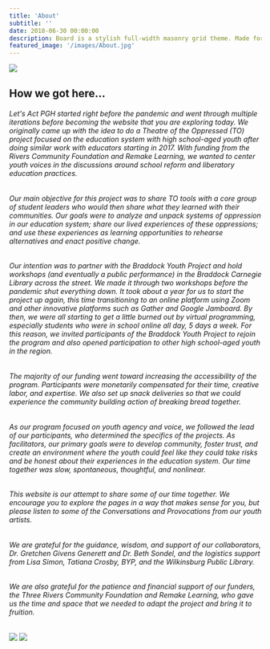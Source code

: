 ```yaml
---
title: 'About'
subtitle: ''
date: 2018-06-30 00:00:00
description: Board is a stylish full-width masonry grid theme. Made for designers, artists, photographers and developers to show off their best work.
featured_image: '/images/About.jpg'
---
```


![](/Lets-s-Act.github.io/images/About.jpg)

## How we got here...

###### Let's Act PGH started right before the pandemic and went through multiple iterations before becoming the website that you are exploring today. We originally came up with the idea to do a Theatre of the Oppressed (TO) project focused on the education system with high school-aged youth after doing similar work with educators starting in 2017. With funding from the Rivers Community Foundation and Remake Learning, we wanted to center youth voices in the discussions around school reform and liberatory education practices.
###### Our main objective for this project was to share TO tools with a core group of student leaders who would then share what they learned with their communities. Our goals were to analyze and unpack systems of oppression in our education system; share our lived experiences of these oppressions; and use these experiences as learning opportunities to rehearse alternatives and enact positive change.
###### Our intention was to partner with the Braddock Youth Project and hold workshops (and eventually a public performance) in the Braddock Carnegie Library across the street. We made it through two workshops before the pandemic shut everything down. It took about a year for us to start the project up again, this time transitioning to an online platform using Zoom and other innovative platforms such as Gather and Google Jamboard. By then, we were all starting to get a little burned out by virtual programming, especially students who were in school online all day, 5 days a week. For this reason, we invited participants of the Braddock Youth Project to rejoin the program and also opened participation to other high school-aged youth in the region.
###### The majority of our funding went toward increasing the accessibility of the program. Participants were monetarily compensated for their time, creative labor, and expertise. We also set up snack deliveries so that we could experience the community building action of breaking bread together.
###### As our program focused on youth agency and voice, we followed the lead of our participants, who determined the specifics of the projects. As facilitators, our primary goals were to develop community, foster trust, and create an environment where the youth could feel like they could take risks and be honest about their experiences in the education system. Our time together was slow, spontaneous, thoughtful, and nonlinear.
###### This website is our attempt to share some of our time together. We encourage you to explore the pages in a way that makes sense for you, but please listen to some of the Conversations and Provocations from our youth artists.
###### We are grateful for the guidance, wisdom, and support of our collaborators, Dr. Gretchen Givens Generett and Dr. Beth Sondel, and the logistics support from Lisa Simon, Tatiana Crosby, BYP, and the Wilkinsburg Public Library.
###### We are also grateful for the patience and financial support of our funders, the Three Rivers Community Foundation and Remake Learning, who gave us the time and space that we needed to adapt the project and bring it to fruition.

<img src="/Lets-s-Act.github.io/images/TRCF.jpg">

<img src="/Lets-s-Act.github.io/images/Remake_Learning.png">


